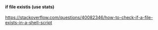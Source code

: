#### if file existis (use stats)

https://stackoverflow.com/questions/40082346/how-to-check-if-a-file-exists-in-a-shell-script
